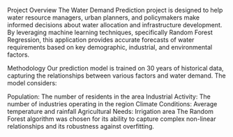 Project Overview
The Water Demand Prediction project is designed to help water resource managers, urban planners, and policymakers make informed decisions about water allocation and infrastructure development. By leveraging machine learning techniques, specifically Random Forest Regression, this application provides accurate forecasts of water requirements based on key demographic, industrial, and environmental factors.

Methodology
Our prediction model is trained on 30 years of historical data, capturing the relationships between various factors and water demand. The model considers:

Population: The number of residents in the area
Industrial Activity: The number of industries operating in the region
Climate Conditions: Average temperature and rainfall
Agricultural Needs: Irrigation area
The Random Forest algorithm was chosen for its ability to capture complex non-linear relationships and its robustness against overfitting.
